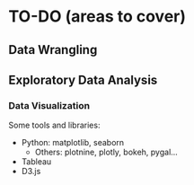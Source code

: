 # TO-DO (areas to cover)

## Data Wrangling

## Exploratory Data Analysis

### Data Visualization
Some tools and libraries:
* Python: matplotlib, seaborn
  * Others: plotnine, plotly, bokeh, pygal...
* Tableau
* D3.js

